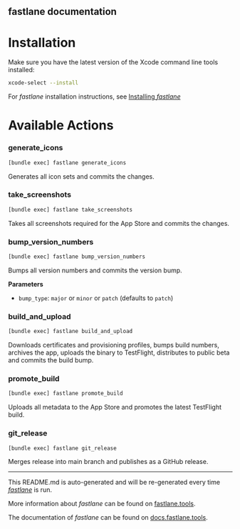 fastlane documentation
----

# Installation

Make sure you have the latest version of the Xcode command line tools installed:

```sh
xcode-select --install
```

For _fastlane_ installation instructions, see [Installing _fastlane_](https://docs.fastlane.tools/#installing-fastlane)

# Available Actions

### generate_icons

```sh
[bundle exec] fastlane generate_icons
```

Generates all icon sets and commits the changes.

### take_screenshots

```sh
[bundle exec] fastlane take_screenshots
```

Takes all screenshots required for the App Store and commits the changes.

### bump_version_numbers

```sh
[bundle exec] fastlane bump_version_numbers
```

Bumps all version numbers and commits the version bump.

**Parameters**
- `bump_type`: `major` or `minor` or `patch` (defaults to `patch`)

### build_and_upload

```sh
[bundle exec] fastlane build_and_upload
```

Downloads certificates and provisioning profiles, bumps build numbers, archives the app, uploads the binary to TestFlight, distributes to public beta and commits the build bump.

### promote_build

```sh
[bundle exec] fastlane promote_build
```

Uploads all metadata to the App Store and promotes the latest TestFlight build.

### git_release

```sh
[bundle exec] fastlane git_release
```

Merges release into main branch and publishes as a GitHub release.

----

This README.md is auto-generated and will be re-generated every time [_fastlane_](https://fastlane.tools) is run.

More information about _fastlane_ can be found on [fastlane.tools](https://fastlane.tools).

The documentation of _fastlane_ can be found on [docs.fastlane.tools](https://docs.fastlane.tools).
